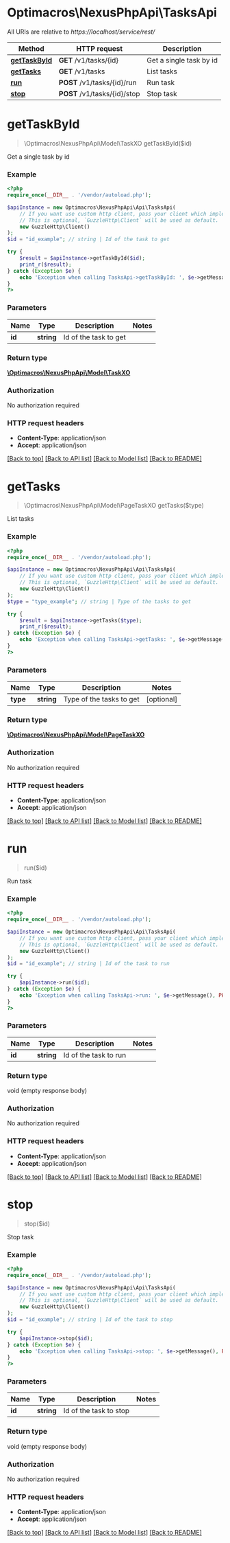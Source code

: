 # Optimacros\NexusPhpApi\TasksApi

All URIs are relative to *https://localhost/service/rest/*

Method | HTTP request | Description
------------- | ------------- | -------------
[**getTaskById**](TasksApi.md#getTaskById) | **GET** /v1/tasks/{id} | Get a single task by id
[**getTasks**](TasksApi.md#getTasks) | **GET** /v1/tasks | List tasks
[**run**](TasksApi.md#run) | **POST** /v1/tasks/{id}/run | Run task
[**stop**](TasksApi.md#stop) | **POST** /v1/tasks/{id}/stop | Stop task


# **getTaskById**
> \Optimacros\NexusPhpApi\Model\TaskXO getTaskById($id)

Get a single task by id



### Example
```php
<?php
require_once(__DIR__ . '/vendor/autoload.php');

$apiInstance = new Optimacros\NexusPhpApi\Api\TasksApi(
    // If you want use custom http client, pass your client which implements `GuzzleHttp\ClientInterface`.
    // This is optional, `GuzzleHttp\Client` will be used as default.
    new GuzzleHttp\Client()
);
$id = "id_example"; // string | Id of the task to get

try {
    $result = $apiInstance->getTaskById($id);
    print_r($result);
} catch (Exception $e) {
    echo 'Exception when calling TasksApi->getTaskById: ', $e->getMessage(), PHP_EOL;
}
?>
```

### Parameters

Name | Type | Description  | Notes
------------- | ------------- | ------------- | -------------
 **id** | **string**| Id of the task to get |

### Return type

[**\Optimacros\NexusPhpApi\Model\TaskXO**](../Model/TaskXO.md)

### Authorization

No authorization required

### HTTP request headers

 - **Content-Type**: application/json
 - **Accept**: application/json

[[Back to top]](#) [[Back to API list]](../../README.md#documentation-for-api-endpoints) [[Back to Model list]](../../README.md#documentation-for-models) [[Back to README]](../../README.md)

# **getTasks**
> \Optimacros\NexusPhpApi\Model\PageTaskXO getTasks($type)

List tasks



### Example
```php
<?php
require_once(__DIR__ . '/vendor/autoload.php');

$apiInstance = new Optimacros\NexusPhpApi\Api\TasksApi(
    // If you want use custom http client, pass your client which implements `GuzzleHttp\ClientInterface`.
    // This is optional, `GuzzleHttp\Client` will be used as default.
    new GuzzleHttp\Client()
);
$type = "type_example"; // string | Type of the tasks to get

try {
    $result = $apiInstance->getTasks($type);
    print_r($result);
} catch (Exception $e) {
    echo 'Exception when calling TasksApi->getTasks: ', $e->getMessage(), PHP_EOL;
}
?>
```

### Parameters

Name | Type | Description  | Notes
------------- | ------------- | ------------- | -------------
 **type** | **string**| Type of the tasks to get | [optional]

### Return type

[**\Optimacros\NexusPhpApi\Model\PageTaskXO**](../Model/PageTaskXO.md)

### Authorization

No authorization required

### HTTP request headers

 - **Content-Type**: application/json
 - **Accept**: application/json

[[Back to top]](#) [[Back to API list]](../../README.md#documentation-for-api-endpoints) [[Back to Model list]](../../README.md#documentation-for-models) [[Back to README]](../../README.md)

# **run**
> run($id)

Run task



### Example
```php
<?php
require_once(__DIR__ . '/vendor/autoload.php');

$apiInstance = new Optimacros\NexusPhpApi\Api\TasksApi(
    // If you want use custom http client, pass your client which implements `GuzzleHttp\ClientInterface`.
    // This is optional, `GuzzleHttp\Client` will be used as default.
    new GuzzleHttp\Client()
);
$id = "id_example"; // string | Id of the task to run

try {
    $apiInstance->run($id);
} catch (Exception $e) {
    echo 'Exception when calling TasksApi->run: ', $e->getMessage(), PHP_EOL;
}
?>
```

### Parameters

Name | Type | Description  | Notes
------------- | ------------- | ------------- | -------------
 **id** | **string**| Id of the task to run |

### Return type

void (empty response body)

### Authorization

No authorization required

### HTTP request headers

 - **Content-Type**: application/json
 - **Accept**: application/json

[[Back to top]](#) [[Back to API list]](../../README.md#documentation-for-api-endpoints) [[Back to Model list]](../../README.md#documentation-for-models) [[Back to README]](../../README.md)

# **stop**
> stop($id)

Stop task



### Example
```php
<?php
require_once(__DIR__ . '/vendor/autoload.php');

$apiInstance = new Optimacros\NexusPhpApi\Api\TasksApi(
    // If you want use custom http client, pass your client which implements `GuzzleHttp\ClientInterface`.
    // This is optional, `GuzzleHttp\Client` will be used as default.
    new GuzzleHttp\Client()
);
$id = "id_example"; // string | Id of the task to stop

try {
    $apiInstance->stop($id);
} catch (Exception $e) {
    echo 'Exception when calling TasksApi->stop: ', $e->getMessage(), PHP_EOL;
}
?>
```

### Parameters

Name | Type | Description  | Notes
------------- | ------------- | ------------- | -------------
 **id** | **string**| Id of the task to stop |

### Return type

void (empty response body)

### Authorization

No authorization required

### HTTP request headers

 - **Content-Type**: application/json
 - **Accept**: application/json

[[Back to top]](#) [[Back to API list]](../../README.md#documentation-for-api-endpoints) [[Back to Model list]](../../README.md#documentation-for-models) [[Back to README]](../../README.md)

